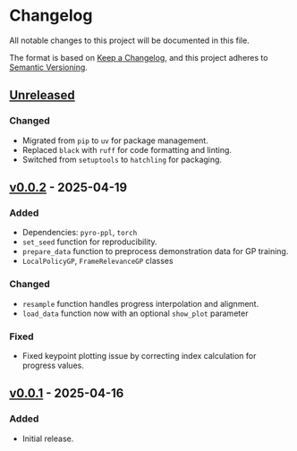 # Changelog

All notable changes to this project will be documented in this file.

The format is based on [Keep a Changelog](https://keepachangelog.com/en/1.1.0/),
and this project adheres to [Semantic Versioning](https://semver.org/spec/v2.0.0.html).

## [Unreleased]

### Changed

- Migrated from `pip` to `uv` for package management.
- Replaced `black` with `ruff` for code formatting and linting.
- Switched from `setuptools` to `hatchling` for packaging.

## [v0.0.2] - 2025-04-19

### Added

- Dependencies: `pyro-ppl`, `torch`
- `set_seed` function for reproducibility.
- `prepare_data` function to preprocess demonstration data for GP training.
- `LocalPolicyGP`, `FrameRelevanceGP` classes

### Changed

- `resample` function handles progress interpolation and alignment.
- `load_data` function now with an optional `show_plot` parameter

### Fixed

- Fixed keypoint plotting issue by correcting index calculation for progress values.

## [v0.0.1] - 2025-04-16

### Added

- Initial release.

[unreleased]: https://github.com/AshrithSagar/MultiRefLfD-TPGP/compare/v0.0.2...HEAD
[v0.0.2]: https://github.com/AshrithSagar/MultiRefLfD-TPGP/compare/v0.0.1...v0.0.2
[v0.0.1]: https://github.com/AshrithSagar/MultiRefLfD-TPGP/releases/tag/v0.0.1
